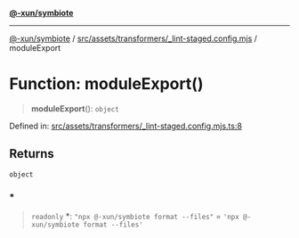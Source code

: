 [**@-xun/symbiote**](../../../../../README.md)

***

[@-xun/symbiote](../../../../../README.md) / [src/assets/transformers/\_lint-staged.config.mjs](../README.md) / moduleExport

# Function: moduleExport()

> **moduleExport**(): `object`

Defined in: [src/assets/transformers/\_lint-staged.config.mjs.ts:8](https://github.com/Xunnamius/symbiote/blob/6f50d53faef5aceb9ab30a8a468d34a5aa510945/src/assets/transformers/_lint-staged.config.mjs.ts#L8)

## Returns

`object`

### \*

> `readonly` **\***: `"npx @-xun/symbiote format --files"` = `'npx @-xun/symbiote format --files'`
